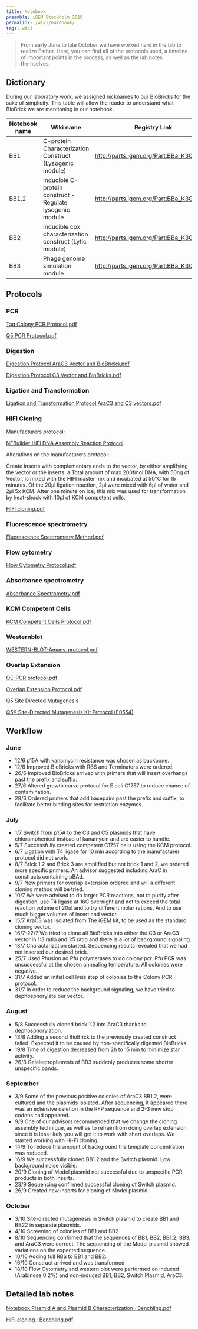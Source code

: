 ```yaml
---
title: Notebook
preamble: iGEM Stockholm 2019
permalink: /wiki/notebook/
tags: wiki
---
```


> From early June to late October we have worked hard in the lab to realize Esther. Here, you can find all of the protocols used, a timeline of important points in the process, as well as the lab notes themselves.

## Dictionary

During our laboratory work, we assigned nicknames to our BioBricks for the sake of simplicity. This table will allow the reader to understand what BioBrick we are mentioning in our notebook.

| Notebook name | Wiki name                                                 | Registry Link                           |
| ------------- | --------------------------------------------------------- | --------------------------------------- |
| BB1           | C-protein Characterization Construct (Lysogenic module)   | http://parts.igem.org/Part:BBa_K3024004 |
| BB1.2         | Inducible C-protein construct - Regulate lysogenic module | http://parts.igem.org/Part:BBa_K3024009 |
| BB2           | Inducible cox characterization construct (Lytic module)   | http://parts.igem.org/Part:BBa_K3024011 |
| BB3           | Phage genome simulation module                            | http://parts.igem.org/Part:BBa_K3024012 |

## Protocols

### PCR

[Taq Colony PCR Protocol.pdf](https://www.notion.so/43f62212507445a992050f386b8c1095#0990c9f567824b41b3fc21ff56a4f17e)

[Q5 PCR Protocol.pdf](https://www.notion.so/43f62212507445a992050f386b8c1095#acb95051e2e54fe68f55c823642a0cf5)

### Digestion

[Digestion Protocol AraC3 Vector and BioBricks.pdf](https://www.notion.so/43f62212507445a992050f386b8c1095#e33081c8021a46aab639f4b541ac0f4b)

[Digestion Protocol C3 Vector and BioBricks.pdf](https://www.notion.so/43f62212507445a992050f386b8c1095#0835733b696c42a28fe2d4376111dc5d)

### Ligation and Transformation

[Ligation and Transformation Protocol AraC3 and C3 vectors.pdf](https://www.notion.so/43f62212507445a992050f386b8c1095#d6a8404d4f0e46339aa263380b2beb89)

### HIFI Cloning

Manufacturers protocol:

[NEBuilder HiFi DNA Assembly Reaction Protocol](https://international.neb.com/protocols/2014/11/26/nebuilder-hifi-dna-assembly-reaction-protocol)

Alterations on the manufacturers protocol:

Create inserts with complementary ends to the vector, by either amplifying the vector or the inserts. a Total amount of max 200fmol DNA, with 50ng of Vector, is mixed with the HIFI master mix and incubated at 50°C for 15 minutes. Of the 20µl ligation reaction, 2µl were mixed with 6µl of water and 2µl 5x KCM. After one minute on Ice, this mix was used for transformation by heat-shock with 10µl of KCM competent cells.

[HIFI cloning.pdf](https://www.notion.so/43f62212507445a992050f386b8c1095#629d112231354c7fbcc17f2f6b5032bf)

### Fluorescence spectrometry

[Fluorescence Spectrometry Method.pdf](https://www.notion.so/43f62212507445a992050f386b8c1095#194d585bda674cac9686cb525905c51f)

### Flow cytometry

[Flow Cytometry Protocol.pdf](https://www.notion.so/43f62212507445a992050f386b8c1095#14e32e9104a849429f99f61ca4ca21da)

### Absorbance spectrometry

[Absorbance Spectrometry.pdf](https://www.notion.so/43f62212507445a992050f386b8c1095#1e1f275b5c914b03b5e6033de7babdca)

### KCM Competent Cells

[KCM Competent Cells Protocol.pdf](https://www.notion.so/43f62212507445a992050f386b8c1095#499afaa82e6148e6b6ddb1254ce206b7)

### Westernblot

[WESTERN-BLOT-Amans-protocol.pdf](https://www.notion.so/43f62212507445a992050f386b8c1095#f7bcb8f4770f481a890c96fcfdc13ce7)

### Overlap Extension

[OE-PCR protocol.pdf](https://www.notion.so/43f62212507445a992050f386b8c1095#cdb71d9b40764019a5f05b54d6022e5c)

[Overlap Extension Protocol.pdf](https://www.notion.so/43f62212507445a992050f386b8c1095#bd2aba113c0848cbaf2d18853d9e4f6e)

Q5 Site Directed Mutagenesis

[Q5® Site-Directed Mutagenesis Kit Protocol (E0554)](https://international.neb.com/protocols/2013/01/26/q5-site-directed-mutagenesis-kit-protocol-e0554)

## Workflow

### June

-   12/6 p15A with kanamycin resistance was chosen as backbone.
-   12/6 Improved BioBricks with RBS and Terminators were ordered.
-   26/6 Improved BioBricks arrived with primers that will insert overhangs past the prefix and suffix.
-   27/6 Altered growth curve protocol for E.coli C1757 to reduce chance of contamination.
-   28/6 Ordered primers that add basepairs past the prefix and suffix, to facilitate better binding sites for restriction enzymes.

### July

-   1/7 Switch from p15A to the C3 and C5 plasmids that have chloramphenicol instead of kanamycin and are easier to handle.
-   5/7 Successfully created competent C1757 cells using the KCM protocol.
-   6/7 Ligation with T4 ligase for 10 min according to the manufacturer protocol did not work.
-   8/7 Brick 1.2 and Brick 3 are amplified but not brick 1 and 2, we ordered more specific primers. An advisor suggested including AraC in constructs containing pBAd.
-   9/7 New primers for overlap extension ordered and will a different cloning method will be tried.
-   10/7 We were advised to do larger PCR reactions, not to purify after digestion, use T4 ligase at 16C overnight and not to exceed the total reaction volume of 20ul and to try different molar rations. And to use much bigger volumes of insert and vector.
-   15/7 AraC3 was isolated from The iGEM kit, to be used as the standard cloning vector.
-   16/7-22/7 We tried to clone all BioBricks into either the C3 or AraC3 vector in 1:3 ratio and 1:5 ratio and there is a lot of background signaling.
-   18/7 Charactarization started. Sequencing results revealed that we had not inserted our desired brick.
-   25/7 Used Phusion ad Pfu polymerases to do colony pcr. Pfu PCR was unsuccessful at the chosen annealing temperature. All colonies were negative.
-   31/7 Added an initial cell lysis step of colonies to the Colony PCR protocol.
-   31/7 In order to reduce the background signaling, we have tried to dephosphorylate our vector.

### August

-   5/8 Successfully cloned brick 1.2 into AraC3 thanks to dephosphorylation.
-   13/8 Adding a second BioBrick to the previously created construct failed. Expected it to be caused by non-specifically digested BioBricks.
-   19/8 Time of digestion decreased from 2h to 15 min to minimize star activity.
-   26/8 Gelelectrophoresis of BB3 suddenly produces some shorter unspecific bands.

### September

-   3/9 Some of the previous positive colonies of AraC3 BB1.2, were cultured and the plasmids isolated. After sequencing, it appeared there was an extensive deletion in the RFP sequence and 2-3 new stop codons had appeared.
-   9/9 One of our advisors recommended that we change the cloning assembly technique, as well as to refrain from doing overlap extension since it is less likely you will get it to work with short overlaps. We started working with Hi-Fi cloning.
-   14/9 To reduce the amount of background the template concentration was reduced.
-   16/9 We successfully cloned BB1.2 and the Switch plasmid. Low background noise visible.
-   20/9 Cloning of Model plasmid not successful due to unspecific PCR products in both inserts.
-   23/9 Sequencing confirmed successful cloning of Switch plasmid.
-   26/9 Created new inserts for cloning of Model plasmid.

### October

-   3/10 Site-directed mutagenesis in Switch plasmid to create BB1 and BB22 in separate plasmids.
-   4/10 Screening of colonies of BB1 and BB2
-   8/10 Sequencing confirmed that the sequences of BB1, BB2, BB1.2, BB3, and AraC3 were correct. The sequencing of the Model plasmid showed variations on the expected sequence.
-   10/10 Adding full RBS to BB1 and BB2.
-   16/10 Construct arrived and was transformed
-   18/10 Flow Cytometry and western blot were performed on induced (Arabinose 0.2%) and non-induced BB1, BB2, Switch Plasmid, AraC3.

## Detailed lab notes

[Notebook Plasmid A and Plasmid B Characterization · Benchling.pdf](https://www.notion.so/43f62212507445a992050f386b8c1095#1919fc859a384d008d658514339258cd)

[HiFI cloning · Benchling.pdf](https://www.notion.so/43f62212507445a992050f386b8c1095#6abf216bd73c4168ac9463447f234ef8)

[](https://www.notion.so/43f62212507445a992050f386b8c1095#874a391e490e450a8c6f764b9a081b98)
